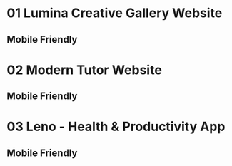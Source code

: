 # 01 Lumina Creative Gallery Website
## Mobile Friendly

# 02 Modern Tutor Website
## Mobile Friendly

# 03 Leno - Health & Productivity App
## Mobile Friendly